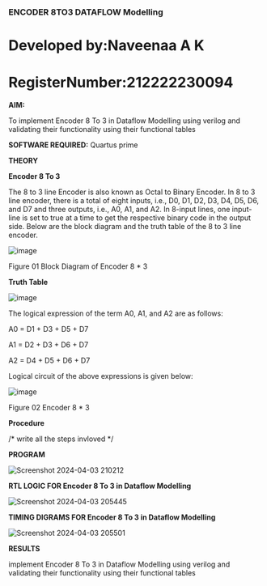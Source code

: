 ### ENCODER 8TO3 DATAFLOW Modelling


# Developed by:Naveenaa A K
# RegisterNumber:212222230094

**AIM:**

To implement  Encoder 8 To 3 in Dataflow Modelling using verilog and validating their functionality using their functional tables

**SOFTWARE REQUIRED:** Quartus prime

**THEORY**

**Encoder 8 To 3**

The 8 to 3 line Encoder is also known as Octal to Binary Encoder. In 8 to 3 line encoder, there is a total of eight inputs, i.e., D0, D1, D2, D3, D4, D5, D6, and D7 and three outputs, i.e., A0, A1, and A2. In 8-input lines, one input-line is set to true at a time to get the respective binary code in the output side. Below are the block diagram and the truth table of the 8 to 3 line encoder.

![image](https://github.com/naavaneetha/ENCODER8TO3DATAFLOW/assets/154305477/0bc242c1-eb9e-4c47-afe5-30428470efc3)

Figure 01  Block Diagram of Encoder 8 * 3

**Truth Table**

![image](https://github.com/naavaneetha/ENCODER8TO3DATAFLOW/assets/154305477/35496b14-ae6e-4cd1-9abd-d6736b576575)

The logical expression of the term A0, A1, and A2 are as follows:

A0 = D1 + D3 + D5 + D7

A1 = D2 + D3 + D6 + D7

A2 = D4 + D5 + D6 + D7

Logical circuit of the above expressions is given below:

![image](https://github.com/naavaneetha/ENCODER8TO3DATAFLOW/assets/154305477/95acaee6-c873-4c75-89eb-ef09fb158053)

Figure 02  Encoder 8 * 3

**Procedure**

/* write all the steps invloved */

**PROGRAM**





![Screenshot 2024-04-03 210212](https://github.com/NaveenKumarV2005/ENCODER8TO3DATAFLOW/assets/151476286/9d29d01c-4a7a-4fb8-8fc8-e54ee71ce400)






**RTL LOGIC FOR Encoder 8 To 3 in Dataflow Modelling**

![Screenshot 2024-04-03 205445](https://github.com/NaveenKumarV2005/ENCODER8TO3DATAFLOW/assets/151476286/7329dca4-0120-4c9d-8057-296054ed3325)







**TIMING DIGRAMS FOR Encoder 8 To 3 in Dataflow Modelling**

![Screenshot 2024-04-03 205501](https://github.com/NaveenKumarV2005/ENCODER8TO3DATAFLOW/assets/151476286/51f09703-e8a1-441a-be50-f0e20b6ace03)





**RESULTS**



   implement  Encoder 8 To 3 in Dataflow Modelling using verilog and validating their functionality using their functional tables





